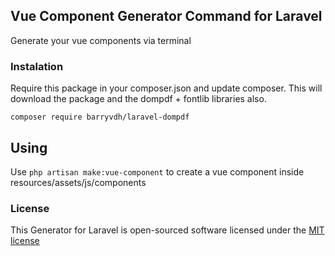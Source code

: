 ## Vue Component Generator Command for Laravel

Generate your vue components via terminal

### Instalation

Require this package in your composer.json and update composer. This will download the package and the dompdf + fontlib libraries also.

    composer require barryvdh/laravel-dompdf

  
## Using

Use `php artisan make:vue-component` to create a vue component inside resources/assets/js/components
    
### License

This Generator for Laravel is open-sourced software licensed under the [MIT license](http://opensource.org/licenses/MIT)
